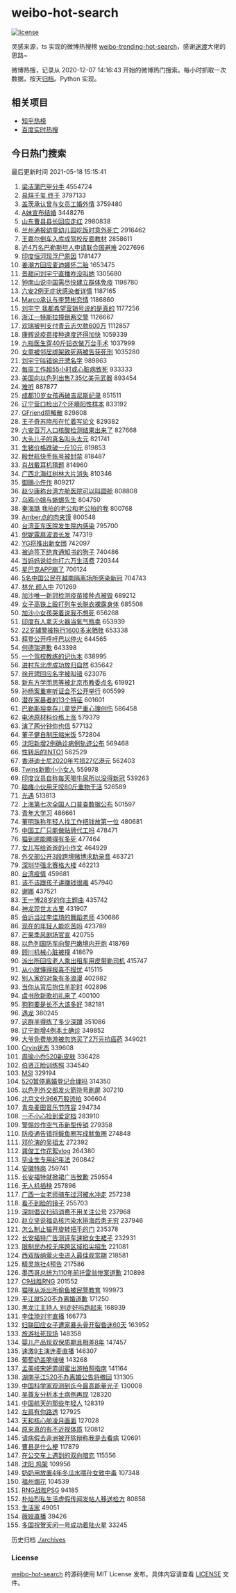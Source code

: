 # weibo-hot-search

[![license](https://img.shields.io/github/license/Arrackisarookie/weibo-hot-search)](https://github.com/Arrackisarookie/weibo-hot-search/blob/master/LICENSE)

灵感来源，ts 实现的微博热搜榜 [weibo-trending-hot-search](https://github.com/justjavac/weibo-trending-hot-search)，感谢[迷渡](https://github.com/justjavac)大佬的思路~

微博热搜，记录从 2020-12-07 14:16:43 开始的微博热门搜索。每小时抓取一次数据，按天[归档](./archives)。Python 实现。

## 相关项目
+ [知乎热榜](https://github.com/Arrackisarookie/zhihu-top-search)
+ [百度实时热搜](https://github.com/Arrackisarookie/baidu-hot-search)

## 今日热门搜索

<!-- Rank Begin -->

最后更新时间 2021-05-18 15:15:41

1. [梁洁蒲巴甲分手](https://s.weibo.com/weibo?q=%23%E6%A2%81%E6%B4%81%E8%92%B2%E5%B7%B4%E7%94%B2%E5%88%86%E6%89%8B%23&Refer=top) 4554724
1. [易烊千玺 终于](https://s.weibo.com/weibo?q=%E6%98%93%E7%83%8A%E5%8D%83%E7%8E%BA%20%E7%BB%88%E4%BA%8E&Refer=top) 3797133
1. [盖茨承认曾与女员工婚外情](https://s.weibo.com/weibo?q=%23%E7%9B%96%E8%8C%A8%E6%89%BF%E8%AE%A4%E6%9B%BE%E4%B8%8E%E5%A5%B3%E5%91%98%E5%B7%A5%E5%A9%9A%E5%A4%96%E6%83%85%23&Refer=top) 3759480
1. [A妹宣布结婚](https://s.weibo.com/weibo?q=%23A%E5%A6%B9%E5%AE%A3%E5%B8%83%E7%BB%93%E5%A9%9A%23&Refer=top) 3448276
1. [山东曹县县长回应走红](https://s.weibo.com/weibo?q=%23%E5%B1%B1%E4%B8%9C%E6%9B%B9%E5%8E%BF%E5%8E%BF%E9%95%BF%E5%9B%9E%E5%BA%94%E8%B5%B0%E7%BA%A2%23&Refer=top) 2980838
1. [兰州通报幼童幼儿园吃饭时意外死亡](https://s.weibo.com/weibo?q=%23%E5%85%B0%E5%B7%9E%E9%80%9A%E6%8A%A5%E5%B9%BC%E7%AB%A5%E5%B9%BC%E5%84%BF%E5%9B%AD%E5%90%83%E9%A5%AD%E6%97%B6%E6%84%8F%E5%A4%96%E6%AD%BB%E4%BA%A1%23&Refer=top) 2916462
1. [王嘉尔倒车入库成驾校反面教材](https://s.weibo.com/weibo?q=%23%E7%8E%8B%E5%98%89%E5%B0%94%E5%80%92%E8%BD%A6%E5%85%A5%E5%BA%93%E6%88%90%E9%A9%BE%E6%A0%A1%E5%8F%8D%E9%9D%A2%E6%95%99%E6%9D%90%23&Refer=top) 2858611
1. [近4万名巴勒斯坦人申请联合国避难](https://s.weibo.com/weibo?q=%23%E8%BF%914%E4%B8%87%E5%90%8D%E5%B7%B4%E5%8B%92%E6%96%AF%E5%9D%A6%E4%BA%BA%E7%94%B3%E8%AF%B7%E8%81%94%E5%90%88%E5%9B%BD%E9%81%BF%E9%9A%BE%23&Refer=top) 2027696
1. [印度恒河现浮尸原因](https://s.weibo.com/weibo?q=%23%E5%8D%B0%E5%BA%A6%E6%81%92%E6%B2%B3%E7%8E%B0%E6%B5%AE%E5%B0%B8%E5%8E%9F%E5%9B%A0%23&Refer=top) 1781477
1. [姜潮方回应麦迪娜怀二胎](https://s.weibo.com/weibo?q=%23%E5%A7%9C%E6%BD%AE%E6%96%B9%E5%9B%9E%E5%BA%94%E9%BA%A6%E8%BF%AA%E5%A8%9C%E6%80%80%E4%BA%8C%E8%83%8E%23&Refer=top) 1653475
1. [景甜问刘宇宁直播咋没叫她](https://s.weibo.com/weibo?q=%23%E6%99%AF%E7%94%9C%E9%97%AE%E5%88%98%E5%AE%87%E5%AE%81%E7%9B%B4%E6%92%AD%E5%92%8B%E6%B2%A1%E5%8F%AB%E5%A5%B9%23&Refer=top) 1305680
1. [钟南山说中国需尽快建立群体免疫](https://s.weibo.com/weibo?q=%23%E9%92%9F%E5%8D%97%E5%B1%B1%E8%AF%B4%E4%B8%AD%E5%9B%BD%E9%9C%80%E5%B0%BD%E5%BF%AB%E5%BB%BA%E7%AB%8B%E7%BE%A4%E4%BD%93%E5%85%8D%E7%96%AB%23&Refer=top) 1198780
1. [六安2例无症状感染者详情](https://s.weibo.com/weibo?q=%23%E5%85%AD%E5%AE%892%E4%BE%8B%E6%97%A0%E7%97%87%E7%8A%B6%E6%84%9F%E6%9F%93%E8%80%85%E8%AF%A6%E6%83%85%23&Refer=top) 1187165
1. [Marco承认与李慧彬恋情](https://s.weibo.com/weibo?q=%23Marco%E6%89%BF%E8%AE%A4%E4%B8%8E%E6%9D%8E%E6%85%A7%E5%BD%AC%E6%81%8B%E6%83%85%23&Refer=top) 1186860
1. [刘宇宁 我都希望营销号说的是真的](https://s.weibo.com/weibo?q=%E5%88%98%E5%AE%87%E5%AE%81%20%E6%88%91%E9%83%BD%E5%B8%8C%E6%9C%9B%E8%90%A5%E9%94%80%E5%8F%B7%E8%AF%B4%E7%9A%84%E6%98%AF%E7%9C%9F%E7%9A%84&Refer=top) 1177256
1. [浙江一特斯拉撞倒两交警](https://s.weibo.com/weibo?q=%23%E6%B5%99%E6%B1%9F%E4%B8%80%E7%89%B9%E6%96%AF%E6%8B%89%E6%92%9E%E5%80%92%E4%B8%A4%E4%BA%A4%E8%AD%A6%23&Refer=top) 1126667
1. [欢瑞被判支付青云志欠款600万](https://s.weibo.com/weibo?q=%23%E6%AC%A2%E7%91%9E%E8%A2%AB%E5%88%A4%E6%94%AF%E4%BB%98%E9%9D%92%E4%BA%91%E5%BF%97%E6%AC%A0%E6%AC%BE600%E4%B8%87%23&Refer=top) 1112857
1. [康辉说疫苗接种速度还得加快](https://s.weibo.com/weibo?q=%23%E5%BA%B7%E8%BE%89%E8%AF%B4%E7%96%AB%E8%8B%97%E6%8E%A5%E7%A7%8D%E9%80%9F%E5%BA%A6%E8%BF%98%E5%BE%97%E5%8A%A0%E5%BF%AB%23&Refer=top) 1059339
1. [九指医生穿40斤铅衣做万台手术](https://s.weibo.com/weibo?q=%23%E4%B9%9D%E6%8C%87%E5%8C%BB%E7%94%9F%E7%A9%BF40%E6%96%A4%E9%93%85%E8%A1%A3%E5%81%9A%E4%B8%87%E5%8F%B0%E6%89%8B%E6%9C%AF%23&Refer=top) 1037999
1. [女童被邻居绑架致死两被告获死刑](https://s.weibo.com/weibo?q=%23%E5%A5%B3%E7%AB%A5%E8%A2%AB%E9%82%BB%E5%B1%85%E7%BB%91%E6%9E%B6%E8%87%B4%E6%AD%BB%E4%B8%A4%E8%A2%AB%E5%91%8A%E8%8E%B7%E6%AD%BB%E5%88%91%23&Refer=top) 1035280
1. [刘宇宁叫错徐开骋名字](https://s.weibo.com/weibo?q=%23%E5%88%98%E5%AE%87%E5%AE%81%E5%8F%AB%E9%94%99%E5%BE%90%E5%BC%80%E9%AA%8B%E5%90%8D%E5%AD%97%23&Refer=top) 989863
1. [每周工作超55小时或心脏病致死](https://s.weibo.com/weibo?q=%23%E6%AF%8F%E5%91%A8%E5%B7%A5%E4%BD%9C%E8%B6%8555%E5%B0%8F%E6%97%B6%E6%88%96%E5%BF%83%E8%84%8F%E7%97%85%E8%87%B4%E6%AD%BB%23&Refer=top) 933333
1. [美国向以色列出售7.35亿美元武器](https://s.weibo.com/weibo?q=%23%E7%BE%8E%E5%9B%BD%E5%90%91%E4%BB%A5%E8%89%B2%E5%88%97%E5%87%BA%E5%94%AE7.35%E4%BA%BF%E7%BE%8E%E5%85%83%E6%AD%A6%E5%99%A8%23&Refer=top) 893454
1. [难听](https://s.weibo.com/weibo?q=%E9%9A%BE%E5%90%AC&Refer=top) 887877
1. [成都10岁女孩再破吉尼斯纪录](https://s.weibo.com/weibo?q=%23%E6%88%90%E9%83%BD10%E5%B2%81%E5%A5%B3%E5%AD%A9%E5%86%8D%E7%A0%B4%E5%90%89%E5%B0%BC%E6%96%AF%E7%BA%AA%E5%BD%95%23&Refer=top) 851511
1. [辽宁营口检出7个环境阳性样本](https://s.weibo.com/weibo?q=%23%E8%BE%BD%E5%AE%81%E8%90%A5%E5%8F%A3%E6%A3%80%E5%87%BA7%E4%B8%AA%E7%8E%AF%E5%A2%83%E9%98%B3%E6%80%A7%E6%A0%B7%E6%9C%AC%23&Refer=top) 833192
1. [GFriend将解散](https://s.weibo.com/weibo?q=%23GFriend%E5%B0%86%E8%A7%A3%E6%95%A3%23&Refer=top) 829808
1. [王子奇苏晓彤在忙着写论文](https://s.weibo.com/weibo?q=%23%E7%8E%8B%E5%AD%90%E5%A5%87%E8%8B%8F%E6%99%93%E5%BD%A4%E5%9C%A8%E5%BF%99%E7%9D%80%E5%86%99%E8%AE%BA%E6%96%87%23&Refer=top) 829382
1. [六安百万人口核酸检测结果出来了](https://s.weibo.com/weibo?q=%23%E5%85%AD%E5%AE%89%E7%99%BE%E4%B8%87%E4%BA%BA%E5%8F%A3%E6%A0%B8%E9%85%B8%E6%A3%80%E6%B5%8B%E7%BB%93%E6%9E%9C%E5%87%BA%E6%9D%A5%E4%BA%86%23&Refer=top) 827668
1. [大头儿子的真名叫头太元](https://s.weibo.com/weibo?q=%23%E5%A4%A7%E5%A4%B4%E5%84%BF%E5%AD%90%E7%9A%84%E7%9C%9F%E5%90%8D%E5%8F%AB%E5%A4%B4%E5%A4%AA%E5%85%83%23&Refer=top) 821741
1. [生猪价格跌破一斤10元](https://s.weibo.com/weibo?q=%23%E7%94%9F%E7%8C%AA%E4%BB%B7%E6%A0%BC%E8%B7%8C%E7%A0%B4%E4%B8%80%E6%96%A410%E5%85%83%23&Refer=top) 819853
1. [殷世航快手账号被封禁](https://s.weibo.com/weibo?q=%23%E6%AE%B7%E4%B8%96%E8%88%AA%E5%BF%AB%E6%89%8B%E8%B4%A6%E5%8F%B7%E8%A2%AB%E5%B0%81%E7%A6%81%23&Refer=top) 818487
1. [肖战戴耳机猜题](https://s.weibo.com/weibo?q=%23%E8%82%96%E6%88%98%E6%88%B4%E8%80%B3%E6%9C%BA%E7%8C%9C%E9%A2%98%23&Refer=top) 814960
1. [广西北海红树林大片消失](https://s.weibo.com/weibo?q=%23%E5%B9%BF%E8%A5%BF%E5%8C%97%E6%B5%B7%E7%BA%A2%E6%A0%91%E6%9E%97%E5%A4%A7%E7%89%87%E6%B6%88%E5%A4%B1%23&Refer=top) 810346
1. [御赐小仵作](https://s.weibo.com/weibo?q=%E5%BE%A1%E8%B5%90%E5%B0%8F%E4%BB%B5%E4%BD%9C&Refer=top) 809217
1. [赵少康称台湾方舱医院可以叫圆舱](https://s.weibo.com/weibo?q=%23%E8%B5%B5%E5%B0%91%E5%BA%B7%E7%A7%B0%E5%8F%B0%E6%B9%BE%E6%96%B9%E8%88%B1%E5%8C%BB%E9%99%A2%E5%8F%AF%E4%BB%A5%E5%8F%AB%E5%9C%86%E8%88%B1%23&Refer=top) 808808
1. [乌鸦小姐与蜥蜴先生](https://s.weibo.com/weibo?q=%E4%B9%8C%E9%B8%A6%E5%B0%8F%E5%A7%90%E4%B8%8E%E8%9C%A5%E8%9C%B4%E5%85%88%E7%94%9F&Refer=top) 804750
1. [秦海璐 我拍的老公和老公拍的我](https://s.weibo.com/weibo?q=%23%E7%A7%A6%E6%B5%B7%E7%92%90%20%E6%88%91%E6%8B%8D%E7%9A%84%E8%80%81%E5%85%AC%E5%92%8C%E8%80%81%E5%85%AC%E6%8B%8D%E7%9A%84%E6%88%91%23&Refer=top) 800768
1. [Amber点的肉夹馍](https://s.weibo.com/weibo?q=%23Amber%E7%82%B9%E7%9A%84%E8%82%89%E5%A4%B9%E9%A6%8D%23&Refer=top) 800548
1. [台湾亚东医院发生院内感染](https://s.weibo.com/weibo?q=%23%E5%8F%B0%E6%B9%BE%E4%BA%9A%E4%B8%9C%E5%8C%BB%E9%99%A2%E5%8F%91%E7%94%9F%E9%99%A2%E5%86%85%E6%84%9F%E6%9F%93%23&Refer=top) 795700
1. [倪妮露肩波浪长发](https://s.weibo.com/weibo?q=%23%E5%80%AA%E5%A6%AE%E9%9C%B2%E8%82%A9%E6%B3%A2%E6%B5%AA%E9%95%BF%E5%8F%91%23&Refer=top) 747319
1. [YG将推出新女团](https://s.weibo.com/weibo?q=%23YG%E5%B0%86%E6%8E%A8%E5%87%BA%E6%96%B0%E5%A5%B3%E5%9B%A2%23&Refer=top) 742097
1. [被迫签下绝育通知书的狗子](https://s.weibo.com/weibo?q=%23%E8%A2%AB%E8%BF%AB%E7%AD%BE%E4%B8%8B%E7%BB%9D%E8%82%B2%E9%80%9A%E7%9F%A5%E4%B9%A6%E7%9A%84%E7%8B%97%E5%AD%90%23&Refer=top) 740486
1. [当妈妈说给你打六万生活费](https://s.weibo.com/weibo?q=%23%E5%BD%93%E5%A6%88%E5%A6%88%E8%AF%B4%E7%BB%99%E4%BD%A0%E6%89%93%E5%85%AD%E4%B8%87%E7%94%9F%E6%B4%BB%E8%B4%B9%23&Refer=top) 720344
1. [星巴克APP崩了](https://s.weibo.com/weibo?q=%23%E6%98%9F%E5%B7%B4%E5%85%8BAPP%E5%B4%A9%E4%BA%86%23&Refer=top) 706124
1. [5名中国公民在越南隔离场所感染新冠](https://s.weibo.com/weibo?q=%235%E5%90%8D%E4%B8%AD%E5%9B%BD%E5%85%AC%E6%B0%91%E5%9C%A8%E8%B6%8A%E5%8D%97%E9%9A%94%E7%A6%BB%E5%9C%BA%E6%89%80%E6%84%9F%E6%9F%93%E6%96%B0%E5%86%A0%23&Refer=top) 704743
1. [林允 颜人中](https://s.weibo.com/weibo?q=%E6%9E%97%E5%85%81%20%E9%A2%9C%E4%BA%BA%E4%B8%AD&Refer=top) 701269
1. [加沙唯一新冠检测疫苗接种点被毁](https://s.weibo.com/weibo?q=%23%E5%8A%A0%E6%B2%99%E5%94%AF%E4%B8%80%E6%96%B0%E5%86%A0%E6%A3%80%E6%B5%8B%E7%96%AB%E8%8B%97%E6%8E%A5%E7%A7%8D%E7%82%B9%E8%A2%AB%E6%AF%81%23&Refer=top) 689212
1. [女子高铁上殴打列车长脱衣裸露身体](https://s.weibo.com/weibo?q=%23%E5%A5%B3%E5%AD%90%E9%AB%98%E9%93%81%E4%B8%8A%E6%AE%B4%E6%89%93%E5%88%97%E8%BD%A6%E9%95%BF%E8%84%B1%E8%A1%A3%E8%A3%B8%E9%9C%B2%E8%BA%AB%E4%BD%93%23&Refer=top) 685508
1. [加沙小女孩哭着说我不想死](https://s.weibo.com/weibo?q=%23%E5%8A%A0%E6%B2%99%E5%B0%8F%E5%A5%B3%E5%AD%A9%E5%93%AD%E7%9D%80%E8%AF%B4%E6%88%91%E4%B8%8D%E6%83%B3%E6%AD%BB%23&Refer=top) 656268
1. [印度有人拿灭火器当氧气瓶卖](https://s.weibo.com/weibo?q=%23%E5%8D%B0%E5%BA%A6%E6%9C%89%E4%BA%BA%E6%8B%BF%E7%81%AD%E7%81%AB%E5%99%A8%E5%BD%93%E6%B0%A7%E6%B0%94%E7%93%B6%E5%8D%96%23&Refer=top) 653939
1. [22岁辅警被拖行1600多米牺牲](https://s.weibo.com/weibo?q=%2322%E5%B2%81%E8%BE%85%E8%AD%A6%E8%A2%AB%E6%8B%96%E8%A1%8C1600%E5%A4%9A%E7%B1%B3%E7%89%BA%E7%89%B2%23&Refer=top) 653338
1. [拜登公开呼吁巴以停火](https://s.weibo.com/weibo?q=%23%E6%8B%9C%E7%99%BB%E5%85%AC%E5%BC%80%E5%91%BC%E5%90%81%E5%B7%B4%E4%BB%A5%E5%81%9C%E7%81%AB%23&Refer=top) 644565
1. [何德瑞道歉](https://s.weibo.com/weibo?q=%23%E4%BD%95%E5%BE%B7%E7%91%9E%E9%81%93%E6%AD%89%23&Refer=top) 643398
1. [一个驾校教练的记仇本](https://s.weibo.com/weibo?q=%23%E4%B8%80%E4%B8%AA%E9%A9%BE%E6%A0%A1%E6%95%99%E7%BB%83%E7%9A%84%E8%AE%B0%E4%BB%87%E6%9C%AC%23&Refer=top) 638995
1. [进村东北虎成功放归自然](https://s.weibo.com/weibo?q=%23%E8%BF%9B%E6%9D%91%E4%B8%9C%E5%8C%97%E8%99%8E%E6%88%90%E5%8A%9F%E6%94%BE%E5%BD%92%E8%87%AA%E7%84%B6%23&Refer=top) 635642
1. [徐开骋回应名字被叫错](https://s.weibo.com/weibo?q=%23%E5%BE%90%E5%BC%80%E9%AA%8B%E5%9B%9E%E5%BA%94%E5%90%8D%E5%AD%97%E8%A2%AB%E5%8F%AB%E9%94%99%23&Refer=top) 623076
1. [新东方学而思等被北京市教委点名](https://s.weibo.com/weibo?q=%23%E6%96%B0%E4%B8%9C%E6%96%B9%E5%AD%A6%E8%80%8C%E6%80%9D%E7%AD%89%E8%A2%AB%E5%8C%97%E4%BA%AC%E5%B8%82%E6%95%99%E5%A7%94%E7%82%B9%E5%90%8D%23&Refer=top) 619921
1. [孙杨案重审听证会不公开举行](https://s.weibo.com/weibo?q=%23%E5%AD%99%E6%9D%A8%E6%A1%88%E9%87%8D%E5%AE%A1%E5%90%AC%E8%AF%81%E4%BC%9A%E4%B8%8D%E5%85%AC%E5%BC%80%E4%B8%BE%E8%A1%8C%23&Refer=top) 605599
1. [潜在家暴者的13个特征](https://s.weibo.com/weibo?q=%23%E6%BD%9C%E5%9C%A8%E5%AE%B6%E6%9A%B4%E8%80%85%E7%9A%8413%E4%B8%AA%E7%89%B9%E5%BE%81%23&Refer=top) 601601
1. [巴勒斯坦幸存儿童受严重心理创伤](https://s.weibo.com/weibo?q=%E5%B7%B4%E5%8B%92%E6%96%AF%E5%9D%A6%E5%B9%B8%E5%AD%98%E5%84%BF%E7%AB%A5%E5%8F%97%E4%B8%A5%E9%87%8D%E5%BF%83%E7%90%86%E5%88%9B%E4%BC%A4&Refer=top) 586458
1. [电池原材料价格上涨](https://s.weibo.com/weibo?q=%23%E7%94%B5%E6%B1%A0%E5%8E%9F%E6%9D%90%E6%96%99%E4%BB%B7%E6%A0%BC%E4%B8%8A%E6%B6%A8%23&Refer=top) 579379
1. [演了两分钟你也信](https://s.weibo.com/weibo?q=%23%E6%BC%94%E4%BA%86%E4%B8%A4%E5%88%86%E9%92%9F%E4%BD%A0%E4%B9%9F%E4%BF%A1%23&Refer=top) 577132
1. [董子健自制压缩米饭](https://s.weibo.com/weibo?q=%23%E8%91%A3%E5%AD%90%E5%81%A5%E8%87%AA%E5%88%B6%E5%8E%8B%E7%BC%A9%E7%B1%B3%E9%A5%AD%23&Refer=top) 572804
1. [沈阳新增2例确诊病例轨迹公布](https://s.weibo.com/weibo?q=%23%E6%B2%88%E9%98%B3%E6%96%B0%E5%A2%9E2%E4%BE%8B%E7%A1%AE%E8%AF%8A%E7%97%85%E4%BE%8B%E8%BD%A8%E8%BF%B9%E5%85%AC%E5%B8%83%23&Refer=top) 569468
1. [性转后的INTO1](https://s.weibo.com/weibo?q=%23%E6%80%A7%E8%BD%AC%E5%90%8E%E7%9A%84INTO1%23&Refer=top) 562529
1. [香港迪士尼2020年亏损27亿港元](https://s.weibo.com/weibo?q=%23%E9%A6%99%E6%B8%AF%E8%BF%AA%E5%A3%AB%E5%B0%BC2020%E5%B9%B4%E4%BA%8F%E6%8D%9F27%E4%BA%BF%E6%B8%AF%E5%85%83%23&Refer=top) 562403
1. [Twins新歌小小女人](https://s.weibo.com/weibo?q=%23Twins%E6%96%B0%E6%AD%8C%E5%B0%8F%E5%B0%8F%E5%A5%B3%E4%BA%BA%23&Refer=top) 559978
1. [印度议员自称每天喝牛尿所以没得新冠](https://s.weibo.com/weibo?q=%23%E5%8D%B0%E5%BA%A6%E8%AE%AE%E5%91%98%E8%87%AA%E7%A7%B0%E6%AF%8F%E5%A4%A9%E5%96%9D%E7%89%9B%E5%B0%BF%E6%89%80%E4%BB%A5%E6%B2%A1%E5%BE%97%E6%96%B0%E5%86%A0%23&Refer=top) 539263
1. [脑瘫小伙用牙咬80斤重物干活](https://s.weibo.com/weibo?q=%23%E8%84%91%E7%98%AB%E5%B0%8F%E4%BC%99%E7%94%A8%E7%89%99%E5%92%AC80%E6%96%A4%E9%87%8D%E7%89%A9%E5%B9%B2%E6%B4%BB%23&Refer=top) 526589
1. [光遇](https://s.weibo.com/weibo?q=%E5%85%89%E9%81%87&Refer=top) 513813
1. [上海第七次全国人口普查数据公布](https://s.weibo.com/weibo?q=%23%E4%B8%8A%E6%B5%B7%E7%AC%AC%E4%B8%83%E6%AC%A1%E5%85%A8%E5%9B%BD%E4%BA%BA%E5%8F%A3%E6%99%AE%E6%9F%A5%E6%95%B0%E6%8D%AE%E5%85%AC%E5%B8%83%23&Refer=top) 501597
1. [青年大学习](https://s.weibo.com/weibo?q=%E9%9D%92%E5%B9%B4%E5%A4%A7%E5%AD%A6%E4%B9%A0&Refer=top) 486661
1. [董明珠称年轻人找工作把钱放第一位](https://s.weibo.com/weibo?q=%23%E8%91%A3%E6%98%8E%E7%8F%A0%E7%A7%B0%E5%B9%B4%E8%BD%BB%E4%BA%BA%E6%89%BE%E5%B7%A5%E4%BD%9C%E6%8A%8A%E9%92%B1%E6%94%BE%E7%AC%AC%E4%B8%80%E4%BD%8D%23&Refer=top) 480681
1. [中国工厂只能做贴牌代工吗](https://s.weibo.com/weibo?q=%23%E4%B8%AD%E5%9B%BD%E5%B7%A5%E5%8E%82%E5%8F%AA%E8%83%BD%E5%81%9A%E8%B4%B4%E7%89%8C%E4%BB%A3%E5%B7%A5%E5%90%97%23&Refer=top) 478471
1. [猫到底能睡得有多死](https://s.weibo.com/weibo?q=%23%E7%8C%AB%E5%88%B0%E5%BA%95%E8%83%BD%E7%9D%A1%E5%BE%97%E6%9C%89%E5%A4%9A%E6%AD%BB%23&Refer=top) 477464
1. [女儿写给爸爸的小作文](https://s.weibo.com/weibo?q=%23%E5%A5%B3%E5%84%BF%E5%86%99%E7%BB%99%E7%88%B8%E7%88%B8%E7%9A%84%E5%B0%8F%E4%BD%9C%E6%96%87%23&Refer=top) 464929
1. [外交部公开3段跨境赌博求助录音](https://s.weibo.com/weibo?q=%23%E5%A4%96%E4%BA%A4%E9%83%A8%E5%85%AC%E5%BC%803%E6%AE%B5%E8%B7%A8%E5%A2%83%E8%B5%8C%E5%8D%9A%E6%B1%82%E5%8A%A9%E5%BD%95%E9%9F%B3%23&Refer=top) 463721
1. [深圳华强北赛格大楼](https://s.weibo.com/weibo?q=%E6%B7%B1%E5%9C%B3%E5%8D%8E%E5%BC%BA%E5%8C%97%E8%B5%9B%E6%A0%BC%E5%A4%A7%E6%A5%BC&Refer=top) 462213
1. [台湾疫情](https://s.weibo.com/weibo?q=%23%E5%8F%B0%E6%B9%BE%E7%96%AB%E6%83%85%23&Refer=top) 459681
1. [该不该跟孩子讲赚钱很难](https://s.weibo.com/weibo?q=%23%E8%AF%A5%E4%B8%8D%E8%AF%A5%E8%B7%9F%E5%AD%A9%E5%AD%90%E8%AE%B2%E8%B5%9A%E9%92%B1%E5%BE%88%E9%9A%BE%23&Refer=top) 457940
1. [谢娜](https://s.weibo.com/weibo?q=%E8%B0%A2%E5%A8%9C&Refer=top) 437521
1. [王一博28岁的你主题曲](https://s.weibo.com/weibo?q=%23%E7%8E%8B%E4%B8%80%E5%8D%9A28%E5%B2%81%E7%9A%84%E4%BD%A0%E4%B8%BB%E9%A2%98%E6%9B%B2%23&Refer=top) 435742
1. [神龙现世太古里](https://s.weibo.com/weibo?q=%23%E7%A5%9E%E9%BE%99%E7%8E%B0%E4%B8%96%E5%A4%AA%E5%8F%A4%E9%87%8C%23&Refer=top) 431907
1. [伯远当过李佳琦的舞蹈老师](https://s.weibo.com/weibo?q=%23%E4%BC%AF%E8%BF%9C%E5%BD%93%E8%BF%87%E6%9D%8E%E4%BD%B3%E7%90%A6%E7%9A%84%E8%88%9E%E8%B9%88%E8%80%81%E5%B8%88%23&Refer=top) 430686
1. [现在的年轻人能吃苦吗](https://s.weibo.com/weibo?q=%23%E7%8E%B0%E5%9C%A8%E7%9A%84%E5%B9%B4%E8%BD%BB%E4%BA%BA%E8%83%BD%E5%90%83%E8%8B%A6%E5%90%97%23&Refer=top) 423789
1. [芒果季风剧场官宣](https://s.weibo.com/weibo?q=%23%E8%8A%92%E6%9E%9C%E5%AD%A3%E9%A3%8E%E5%89%A7%E5%9C%BA%E5%AE%98%E5%AE%A3%23&Refer=top) 420755
1. [以色列国防军向黎巴嫩境内开炮](https://s.weibo.com/weibo?q=%23%E4%BB%A5%E8%89%B2%E5%88%97%E5%9B%BD%E9%98%B2%E5%86%9B%E5%90%91%E9%BB%8E%E5%B7%B4%E5%AB%A9%E5%A2%83%E5%86%85%E5%BC%80%E7%82%AE%23&Refer=top) 418769
1. [顾川机械心脏被撞](https://s.weibo.com/weibo?q=%23%E9%A1%BE%E5%B7%9D%E6%9C%BA%E6%A2%B0%E5%BF%83%E8%84%8F%E8%A2%AB%E6%92%9E%23&Refer=top) 418679
1. [派出所回应老人乘出租车用皮带勒司机](https://s.weibo.com/weibo?q=%23%E6%B4%BE%E5%87%BA%E6%89%80%E5%9B%9E%E5%BA%94%E8%80%81%E4%BA%BA%E4%B9%98%E5%87%BA%E7%A7%9F%E8%BD%A6%E7%94%A8%E7%9A%AE%E5%B8%A6%E5%8B%92%E5%8F%B8%E6%9C%BA%23&Refer=top) 415747
1. [从小就懂得报喜不报忧](https://s.weibo.com/weibo?q=%23%E4%BB%8E%E5%B0%8F%E5%B0%B1%E6%87%82%E5%BE%97%E6%8A%A5%E5%96%9C%E4%B8%8D%E6%8A%A5%E5%BF%A7%23&Refer=top) 415115
1. [别人家的对象有多浪漫](https://s.weibo.com/weibo?q=%23%E5%88%AB%E4%BA%BA%E5%AE%B6%E7%9A%84%E5%AF%B9%E8%B1%A1%E6%9C%89%E5%A4%9A%E6%B5%AA%E6%BC%AB%23&Refer=top) 402982
1. [当你从背后抱住羊驼时](https://s.weibo.com/weibo?q=%23%E5%BD%93%E4%BD%A0%E4%BB%8E%E8%83%8C%E5%90%8E%E6%8A%B1%E4%BD%8F%E7%BE%8A%E9%A9%BC%E6%97%B6%23&Refer=top) 402896
1. [虞书欣新歌初礼来了](https://s.weibo.com/weibo?q=%23%E8%99%9E%E4%B9%A6%E6%AC%A3%E6%96%B0%E6%AD%8C%E5%88%9D%E7%A4%BC%E6%9D%A5%E4%BA%86%23&Refer=top) 400100
1. [狗狗要是长不大该多好](https://s.weibo.com/weibo?q=%23%E7%8B%97%E7%8B%97%E8%A6%81%E6%98%AF%E9%95%BF%E4%B8%8D%E5%A4%A7%E8%AF%A5%E5%A4%9A%E5%A5%BD%23&Refer=top) 382181
1. [遇龙](https://s.weibo.com/weibo?q=%E9%81%87%E9%BE%99&Refer=top) 380245
1. [这群羊得练了多少深蹲](https://s.weibo.com/weibo?q=%23%E8%BF%99%E7%BE%A4%E7%BE%8A%E5%BE%97%E7%BB%83%E4%BA%86%E5%A4%9A%E5%B0%91%E6%B7%B1%E8%B9%B2%23&Refer=top) 351086
1. [辽宁新增4例本土确诊](https://s.weibo.com/weibo?q=%23%E8%BE%BD%E5%AE%81%E6%96%B0%E5%A2%9E4%E4%BE%8B%E6%9C%AC%E5%9C%9F%E7%A1%AE%E8%AF%8A%23&Refer=top) 349852
1. [大爷免费旅游被忽悠买了2万元抗癌药](https://s.weibo.com/weibo?q=%23%E5%A4%A7%E7%88%B7%E5%85%8D%E8%B4%B9%E6%97%85%E6%B8%B8%E8%A2%AB%E5%BF%BD%E6%82%A0%E4%B9%B0%E4%BA%862%E4%B8%87%E5%85%83%E6%8A%97%E7%99%8C%E8%8D%AF%23&Refer=top) 349021
1. [Cryin状态](https://s.weibo.com/weibo?q=Cryin%E7%8A%B6%E6%80%81&Refer=top) 339608
1. [周瑜小乔520新皮肤](https://s.weibo.com/weibo?q=%23%E5%91%A8%E7%91%9C%E5%B0%8F%E4%B9%94520%E6%96%B0%E7%9A%AE%E8%82%A4%23&Refer=top) 336428
1. [伯贤正脸训练照](https://s.weibo.com/weibo?q=%23%E4%BC%AF%E8%B4%A4%E6%AD%A3%E8%84%B8%E8%AE%AD%E7%BB%83%E7%85%A7%23&Refer=top) 334540
1. [MSI](https://s.weibo.com/weibo?q=MSI&Refer=top) 329194
1. [520暂停离婚登记合理吗](https://s.weibo.com/weibo?q=%23520%E6%9A%82%E5%81%9C%E7%A6%BB%E5%A9%9A%E7%99%BB%E8%AE%B0%E5%90%88%E7%90%86%E5%90%97%23&Refer=top) 314350
1. [以色列外交部发火箭符号刷屏](https://s.weibo.com/weibo?q=%23%E4%BB%A5%E8%89%B2%E5%88%97%E5%A4%96%E4%BA%A4%E9%83%A8%E5%8F%91%E7%81%AB%E7%AE%AD%E7%AC%A6%E5%8F%B7%E5%88%B7%E5%B1%8F%23&Refer=top) 307210
1. [北京文化966万股流拍](https://s.weibo.com/weibo?q=%23%E5%8C%97%E4%BA%AC%E6%96%87%E5%8C%96966%E4%B8%87%E8%82%A1%E6%B5%81%E6%8B%8D%23&Refer=top) 306604
1. [青岛麦田音乐节阵容](https://s.weibo.com/weibo?q=%23%E9%9D%92%E5%B2%9B%E9%BA%A6%E7%94%B0%E9%9F%B3%E4%B9%90%E8%8A%82%E9%98%B5%E5%AE%B9%23&Refer=top) 294734
1. [一不小心捡到爱定档](https://s.weibo.com/weibo?q=%23%E4%B8%80%E4%B8%8D%E5%B0%8F%E5%BF%83%E6%8D%A1%E5%88%B0%E7%88%B1%E5%AE%9A%E6%A1%A3%23&Refer=top) 283910
1. [警惕炒作空气币新型传销](https://s.weibo.com/weibo?q=%23%E8%AD%A6%E6%83%95%E7%82%92%E4%BD%9C%E7%A9%BA%E6%B0%94%E5%B8%81%E6%96%B0%E5%9E%8B%E4%BC%A0%E9%94%80%23&Refer=top) 279358
1. [防疫通告错将鲅鱼圈写成鱿鱼圈](https://s.weibo.com/weibo?q=%23%E9%98%B2%E7%96%AB%E9%80%9A%E5%91%8A%E9%94%99%E5%B0%86%E9%B2%85%E9%B1%BC%E5%9C%88%E5%86%99%E6%88%90%E9%B1%BF%E9%B1%BC%E5%9C%88%23&Refer=top) 274848
1. [邓伦演的吴祖太](https://s.weibo.com/weibo?q=%23%E9%82%93%E4%BC%A6%E6%BC%94%E7%9A%84%E5%90%B4%E7%A5%96%E5%A4%AA%23&Refer=top) 272392
1. [龚俊工作花絮vlog](https://s.weibo.com/weibo?q=%23%E9%BE%9A%E4%BF%8A%E5%B7%A5%E4%BD%9C%E8%8A%B1%E7%B5%AEvlog%23&Refer=top) 264380
1. [毕业生专用纪年法](https://s.weibo.com/weibo?q=%23%E6%AF%95%E4%B8%9A%E7%94%9F%E4%B8%93%E7%94%A8%E7%BA%AA%E5%B9%B4%E6%B3%95%23&Refer=top) 260842
1. [安徽特岗](https://s.weibo.com/weibo?q=%E5%AE%89%E5%BE%BD%E7%89%B9%E5%B2%97&Refer=top) 259741
1. [长安福特就掀裙广告致歉](https://s.weibo.com/weibo?q=%23%E9%95%BF%E5%AE%89%E7%A6%8F%E7%89%B9%E5%B0%B1%E6%8E%80%E8%A3%99%E5%B9%BF%E5%91%8A%E8%87%B4%E6%AD%89%23&Refer=top) 259554
1. [无人机插秧](https://s.weibo.com/weibo?q=%23%E6%97%A0%E4%BA%BA%E6%9C%BA%E6%8F%92%E7%A7%A7%23&Refer=top) 257896
1. [广西一女老师骑车过河被水冲走](https://s.weibo.com/weibo?q=%23%E5%B9%BF%E8%A5%BF%E4%B8%80%E5%A5%B3%E8%80%81%E5%B8%88%E9%AA%91%E8%BD%A6%E8%BF%87%E6%B2%B3%E8%A2%AB%E6%B0%B4%E5%86%B2%E8%B5%B0%23&Refer=top) 257238
1. [看不到脸的镜子](https://s.weibo.com/weibo?q=%23%E7%9C%8B%E4%B8%8D%E5%88%B0%E8%84%B8%E7%9A%84%E9%95%9C%E5%AD%90%23&Refer=top) 255703
1. [深圳倡议扫码消费不用关注公号](https://s.weibo.com/weibo?q=%23%E6%B7%B1%E5%9C%B3%E5%80%A1%E8%AE%AE%E6%89%AB%E7%A0%81%E6%B6%88%E8%B4%B9%E4%B8%8D%E7%94%A8%E5%85%B3%E6%B3%A8%E5%85%AC%E5%8F%B7%23&Refer=top) 237968
1. [赵立坚说福岛核污染水排海后患无穷](https://s.weibo.com/weibo?q=%23%E8%B5%B5%E7%AB%8B%E5%9D%9A%E8%AF%B4%E7%A6%8F%E5%B2%9B%E6%A0%B8%E6%B1%A1%E6%9F%93%E6%B0%B4%E6%8E%92%E6%B5%B7%E5%90%8E%E6%82%A3%E6%97%A0%E7%A9%B7%23&Refer=top) 237946
1. [怎么制止猫开旋转把手的门](https://s.weibo.com/weibo?q=%23%E6%80%8E%E4%B9%88%E5%88%B6%E6%AD%A2%E7%8C%AB%E5%BC%80%E6%97%8B%E8%BD%AC%E6%8A%8A%E6%89%8B%E7%9A%84%E9%97%A8%23&Refer=top) 235378
1. [长安福特广告测评车速掀女生裙子](https://s.weibo.com/weibo?q=%23%E9%95%BF%E5%AE%89%E7%A6%8F%E7%89%B9%E5%B9%BF%E5%91%8A%E6%B5%8B%E8%AF%84%E8%BD%A6%E9%80%9F%E6%8E%80%E5%A5%B3%E7%94%9F%E8%A3%99%E5%AD%90%23&Refer=top) 232931
1. [限制民办校无序跨区域掐尖招生](https://s.weibo.com/weibo?q=%23%E9%99%90%E5%88%B6%E6%B0%91%E5%8A%9E%E6%A0%A1%E6%97%A0%E5%BA%8F%E8%B7%A8%E5%8C%BA%E5%9F%9F%E6%8E%90%E5%B0%96%E6%8B%9B%E7%94%9F%23&Refer=top) 221081
1. [西双版纳萤火虫进入最佳观赏期](https://s.weibo.com/weibo?q=%23%E8%A5%BF%E5%8F%8C%E7%89%88%E7%BA%B3%E8%90%A4%E7%81%AB%E8%99%AB%E8%BF%9B%E5%85%A5%E6%9C%80%E4%BD%B3%E8%A7%82%E8%B5%8F%E6%9C%9F%23&Refer=top) 218581
1. [精灵旅社4预告](https://s.weibo.com/weibo?q=%23%E7%B2%BE%E7%81%B5%E6%97%85%E7%A4%BE4%E9%A2%84%E5%91%8A%23&Refer=top) 217586
1. [墨西哥总统为110年前托雷翁惨案道歉](https://s.weibo.com/weibo?q=%23%E5%A2%A8%E8%A5%BF%E5%93%A5%E6%80%BB%E7%BB%9F%E4%B8%BA110%E5%B9%B4%E5%89%8D%E6%89%98%E9%9B%B7%E7%BF%81%E6%83%A8%E6%A1%88%E9%81%93%E6%AD%89%23&Refer=top) 210898
1. [C9战胜RNG](https://s.weibo.com/weibo?q=%23C9%E6%88%98%E8%83%9CRNG%23&Refer=top) 201552
1. [猫咪从派出所偷鱼被民警教育](https://s.weibo.com/weibo?q=%23%E7%8C%AB%E5%92%AA%E4%BB%8E%E6%B4%BE%E5%87%BA%E6%89%80%E5%81%B7%E9%B1%BC%E8%A2%AB%E6%B0%91%E8%AD%A6%E6%95%99%E8%82%B2%23&Refer=top) 199973
1. [平江就520不办离婚道歉](https://s.weibo.com/weibo?q=%23%E5%B9%B3%E6%B1%9F%E5%B0%B1520%E4%B8%8D%E5%8A%9E%E7%A6%BB%E5%A9%9A%E9%81%93%E6%AD%89%23&Refer=top) 171250
1. [黑龙江主持人 别走好吗跑起来](https://s.weibo.com/weibo?q=%E9%BB%91%E9%BE%99%E6%B1%9F%E4%B8%BB%E6%8C%81%E4%BA%BA%20%E5%88%AB%E8%B5%B0%E5%A5%BD%E5%90%97%E8%B7%91%E8%B5%B7%E6%9D%A5&Refer=top) 168939
1. [李佳琦刘宇直播](https://s.weibo.com/weibo?q=%23%E6%9D%8E%E4%BD%B3%E7%90%A6%E5%88%98%E5%AE%87%E7%9B%B4%E6%92%AD%23&Refer=top) 166773
1. [妇联回应女子遭家暴头骨开裂昏迷60天](https://s.weibo.com/weibo?q=%23%E5%A6%87%E8%81%94%E5%9B%9E%E5%BA%94%E5%A5%B3%E5%AD%90%E9%81%AD%E5%AE%B6%E6%9A%B4%E5%A4%B4%E9%AA%A8%E5%BC%80%E8%A3%82%E6%98%8F%E8%BF%B760%E5%A4%A9%23&Refer=top) 163952
1. [旅游社死现场](https://s.weibo.com/weibo?q=%23%E6%97%85%E6%B8%B8%E7%A4%BE%E6%AD%BB%E7%8E%B0%E5%9C%BA%23&Refer=top) 148358
1. [婴儿产品现双保质期且相差8年](https://s.weibo.com/weibo?q=%23%E5%A9%B4%E5%84%BF%E4%BA%A7%E5%93%81%E7%8E%B0%E5%8F%8C%E4%BF%9D%E8%B4%A8%E6%9C%9F%E4%B8%94%E7%9B%B8%E5%B7%AE8%E5%B9%B4%23&Refer=top) 147457
1. [速激9主演连麦直播](https://s.weibo.com/weibo?q=%23%E9%80%9F%E6%BF%809%E4%B8%BB%E6%BC%94%E8%BF%9E%E9%BA%A6%E7%9B%B4%E6%92%AD%23&Refer=top) 146307
1. [葡萄奶盖脆啵啵](https://s.weibo.com/weibo?q=%23%E8%91%A1%E8%90%84%E5%A5%B6%E7%9B%96%E8%84%86%E5%95%B5%E5%95%B5%23&Refer=top) 143268
1. [孟美岐宋妍霏闺蜜出游拍照指南](https://s.weibo.com/weibo?q=%23%E5%AD%9F%E7%BE%8E%E5%B2%90%E5%AE%8B%E5%A6%8D%E9%9C%8F%E9%97%BA%E8%9C%9C%E5%87%BA%E6%B8%B8%E6%8B%8D%E7%85%A7%E6%8C%87%E5%8D%97%23&Refer=top) 141164
1. [湖南平江520不办离婚公告将撤回](https://s.weibo.com/weibo?q=%23%E6%B9%96%E5%8D%97%E5%B9%B3%E6%B1%9F520%E4%B8%8D%E5%8A%9E%E7%A6%BB%E5%A9%9A%E5%85%AC%E5%91%8A%E5%B0%86%E6%92%A4%E5%9B%9E%23&Refer=top) 131305
1. [中国科学家观测到迄今最高能量光子](https://s.weibo.com/weibo?q=%23%E4%B8%AD%E5%9B%BD%E7%A7%91%E5%AD%A6%E5%AE%B6%E8%A7%82%E6%B5%8B%E5%88%B0%E8%BF%84%E4%BB%8A%E6%9C%80%E9%AB%98%E8%83%BD%E9%87%8F%E5%85%89%E5%AD%90%23&Refer=top) 130008
1. [吴尊友分析本土病例再现](https://s.weibo.com/weibo?q=%23%E5%90%B4%E5%B0%8A%E5%8F%8B%E5%88%86%E6%9E%90%E6%9C%AC%E5%9C%9F%E7%97%85%E4%BE%8B%E5%86%8D%E7%8E%B0%23&Refer=top) 128320
1. [中国航天的那些年轻人](https://s.weibo.com/weibo?q=%23%E4%B8%AD%E5%9B%BD%E8%88%AA%E5%A4%A9%E7%9A%84%E9%82%A3%E4%BA%9B%E5%B9%B4%E8%BD%BB%E4%BA%BA%23&Refer=top) 128319
1. [左肩有你路透](https://s.weibo.com/weibo?q=%23%E5%B7%A6%E8%82%A9%E6%9C%89%E4%BD%A0%E8%B7%AF%E9%80%8F%23&Refer=top) 127925
1. [天和核心舱凌月画面](https://s.weibo.com/weibo?q=%23%E5%A4%A9%E5%92%8C%E6%A0%B8%E5%BF%83%E8%88%B1%E5%87%8C%E6%9C%88%E7%94%BB%E9%9D%A2%23&Refer=top) 127028
1. [原来真的有不近视体质](https://s.weibo.com/weibo?q=%23%E5%8E%9F%E6%9D%A5%E7%9C%9F%E7%9A%84%E6%9C%89%E4%B8%8D%E8%BF%91%E8%A7%86%E4%BD%93%E8%B4%A8%23&Refer=top) 120812
1. [请病假去非洲被开除辩称我是去看病](https://s.weibo.com/weibo?q=%23%E8%AF%B7%E7%97%85%E5%81%87%E5%8E%BB%E9%9D%9E%E6%B4%B2%E8%A2%AB%E5%BC%80%E9%99%A4%E8%BE%A9%E7%A7%B0%E6%88%91%E6%98%AF%E5%8E%BB%E7%9C%8B%E7%97%85%23&Refer=top) 120691
1. [曹县是什么梗](https://s.weibo.com/weibo?q=%23%E6%9B%B9%E5%8E%BF%E6%98%AF%E4%BB%80%E4%B9%88%E6%A2%97%23&Refer=top) 117879
1. [在公交车上遇到的双向暗恋](https://s.weibo.com/weibo?q=%23%E5%9C%A8%E5%85%AC%E4%BA%A4%E8%BD%A6%E4%B8%8A%E9%81%87%E5%88%B0%E7%9A%84%E5%8F%8C%E5%90%91%E6%9A%97%E6%81%8B%23&Refer=top) 115556
1. [沈阳 鸡架](https://s.weibo.com/weibo?q=%E6%B2%88%E9%98%B3%20%E9%B8%A1%E6%9E%B6&Refer=top) 109956
1. [奶奶用放置4年冬瓜水喂孙女致中毒](https://s.weibo.com/weibo?q=%23%E5%A5%B6%E5%A5%B6%E7%94%A8%E6%94%BE%E7%BD%AE4%E5%B9%B4%E5%86%AC%E7%93%9C%E6%B0%B4%E5%96%82%E5%AD%99%E5%A5%B3%E8%87%B4%E4%B8%AD%E6%AF%92%23&Refer=top) 107348
1. [福州烟花](https://s.weibo.com/weibo?q=%E7%A6%8F%E5%B7%9E%E7%83%9F%E8%8A%B1&Refer=top) 104539
1. [RNG战胜PSG](https://s.weibo.com/weibo?q=%23RNG%E6%88%98%E8%83%9CPSG%23&Refer=top) 94185
1. [朴灿烈私生活虚假传闻发帖人移送检方](https://s.weibo.com/weibo?q=%23%E6%9C%B4%E7%81%BF%E7%83%88%E7%A7%81%E7%94%9F%E6%B4%BB%E8%99%9A%E5%81%87%E4%BC%A0%E9%97%BB%E5%8F%91%E5%B8%96%E4%BA%BA%E7%A7%BB%E9%80%81%E6%A3%80%E6%96%B9%23&Refer=top) 80858
1. [生活家](https://s.weibo.com/weibo?q=%E7%94%9F%E6%B4%BB%E5%AE%B6&Refer=top) 49051
1. [薇娅直播](https://s.weibo.com/weibo?q=%23%E8%96%87%E5%A8%85%E7%9B%B4%E6%92%AD%23&Refer=top) 39426
1. [多国祝贺天问一号成功着陆火星](https://s.weibo.com/weibo?q=%23%E5%A4%9A%E5%9B%BD%E7%A5%9D%E8%B4%BA%E5%A4%A9%E9%97%AE%E4%B8%80%E5%8F%B7%E6%88%90%E5%8A%9F%E7%9D%80%E9%99%86%E7%81%AB%E6%98%9F%23&Refer=top) 33245
<!-- Rank End -->

历史归档 [./archives](./archives)

### License

[weibo-hot-search](https://github.com/Arrackisarookie/weibo-hot-search) 的源码使用 MIT License 发布。具体内容请查看 [LICENSE](./LICENSE) 文件。

